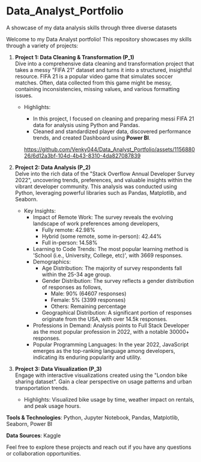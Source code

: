 # Data_Analyst_Portfolio
A showcase of my data analysis skills through three diverse datasets

Welcome to my Data Analyst portfolio! This repository showcases my skills through a variety of projects:

1. **Project 1: Data Cleaning & Transformation (P_1)**  
   Dive into a comprehensive data cleaning and transformation project that takes a messy "FIFA 21" dataset and turns it into a structured, insightful resource.
   FIFA 21 is a popular video game that simulates soccer matches. Often, data collected from this game might be messy, containing inconsistencies, missing values, and various formatting issues.
   - Highlights:
     - In this project, I focused on cleaning and preparing messi FIFA 21 data for analysis using Python and Pandas.
     - Cleaned and standardized player data, discovered performance trends, and created Dashboard using **Power BI**.

     https://github.com/Venky044/Data_Analyst_Portfolio/assets/115688026/6d12a3bf-104d-4b43-8310-4da827087839


3. **Project 2: Data Analysis (P_2)**  
   Delve into the rich data of the "Stack Overflow Annual Developer Survey 2022", uncovering trends, preferences, and valuable insights within the vibrant developer community. This analysis was conducted using Python, leveraging powerful libraries such as Pandas, Matplotlib, and Seaborn.
   - Key Insights:
     - Impact of Remote Work: The survey reveals the evolving landscape of work preferences among developers,
       - Fully remote: 42.98%
       - Hybrid (some remote, some in-person): 42.44%
       - Full in-person: 14.58%
     - Learning to Code Trends: The most popular learning method is 'School (i.e., University, College, etc)', with 3669 responses.
     - Demographics:
       - Age Distribution: The majority of survey respondents fall within the 25-34 age group.
       - Gender Distribution: The survey reflects a gender distribution of responses as follows,
         - Male: 90% (64607 responses)
         - Female: 5% (3399 responses)
         - Others: Remaining percentage
       - Geographical Distribution: A significant portion of responses originate from the USA, with over 14.5k responses.
     - Professions in Demand: Analysis points to Full Stack Developer as the most popular profession in 2022, with a notable 30000+ responses.
     - Popular Programming Languages: In the year 2022, JavaScript emerges as the top-ranking language among developers, indicating its enduring popularity and utility.


4. **Project 3: Data Visualization (P_3)**  
   Engage with interactive visualizations created using the "London bike sharing dataset". Gain a clear perspective on usage patterns and urban transportation trends.  
   - Highlights: Visualized bike usage by time, weather impact on rentals, and peak usage hours.

**Tools & Technologies**: Python, Jupyter Notebook, Pandas, Matplotlib, Seaborn, Power BI

**Data Sources**: Kaggle

Feel free to explore these projects and reach out if you have any questions or collaboration opportunities.

